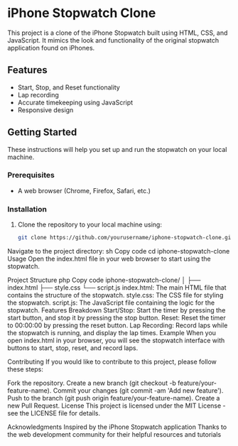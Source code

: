 # iPhone Stopwatch Clone

This project is a clone of the iPhone Stopwatch built using HTML, CSS, and JavaScript. It mimics the look and functionality of the original stopwatch application found on iPhones.

## Features

- Start, Stop, and Reset functionality
- Lap recording
- Accurate timekeeping using JavaScript
- Responsive design

## Getting Started

These instructions will help you set up and run the stopwatch on your local machine.

### Prerequisites

- A web browser (Chrome, Firefox, Safari, etc.)

### Installation

1. Clone the repository to your local machine using:
   ```sh
   git clone https://github.com/yourusername/iphone-stopwatch-clone.git
Navigate to the project directory:
sh
Copy code
cd iphone-stopwatch-clone
Usage
Open the index.html file in your web browser to start using the stopwatch.

Project Structure
php
Copy code
iphone-stopwatch-clone/
│
├── index.html
├── style.css
└── script.js
index.html: The main HTML file that contains the structure of the stopwatch.
style.css: The CSS file for styling the stopwatch.
script.js: The JavaScript file containing the logic for the stopwatch.
Features Breakdown
Start/Stop: Start the timer by pressing the start button, and stop it by pressing the stop button.
Reset: Reset the timer to 00:00:00 by pressing the reset button.
Lap Recording: Record laps while the stopwatch is running, and display the lap times.
Example
When you open index.html in your browser, you will see the stopwatch interface with buttons to start, stop, reset, and record laps.

Contributing
If you would like to contribute to this project, please follow these steps:

Fork the repository.
Create a new branch (git checkout -b feature/your-feature-name).
Commit your changes (git commit -am 'Add new feature').
Push to the branch (git push origin feature/your-feature-name).
Create a new Pull Request.
License
This project is licensed under the MIT License - see the LICENSE file for details.

Acknowledgments
Inspired by the iPhone Stopwatch application
Thanks to the web development community for their helpful resources and tutorials
